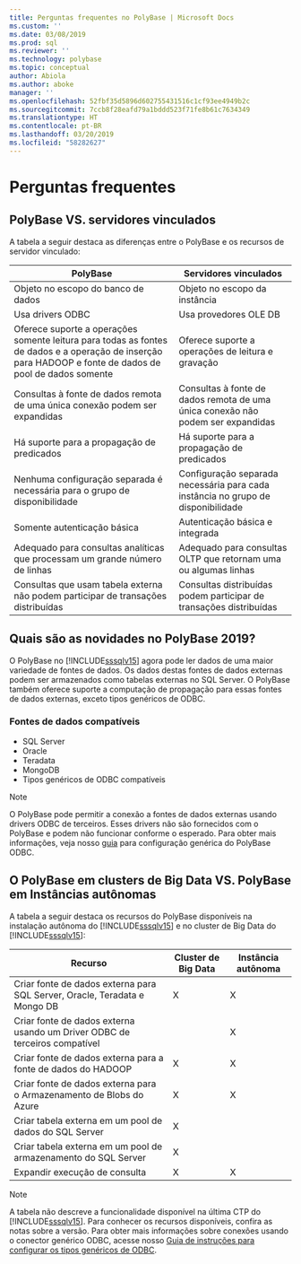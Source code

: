 ```yaml
---
title: Perguntas frequentes no PolyBase | Microsoft Docs
ms.custom: ''
ms.date: 03/08/2019
ms.prod: sql
ms.reviewer: ''
ms.technology: polybase
ms.topic: conceptual
author: Abiola
ms.author: aboke
manager: ''
ms.openlocfilehash: 52fbf35d5896d602755431516c1cf93ee4949b2c
ms.sourcegitcommit: 7ccb8f28eafd79a1bddd523f71fe8b61c7634349
ms.translationtype: HT
ms.contentlocale: pt-BR
ms.lasthandoff: 03/20/2019
ms.locfileid: "58282627"
---
```

# <a name="frequently-asked-questions"></a>Perguntas frequentes

## <a name="polybase-vs-linked-servers"></a>PolyBase VS. servidores vinculados
A tabela a seguir destaca as diferenças entre o PolyBase e os recursos de servidor vinculado:

|PolyBase | Servidores vinculados|
|--------------------------|--------------------------|  
|Objeto no escopo do banco de dados|Objeto no escopo da instância|
|Usa drivers ODBC|Usa provedores OLE DB|
|Oferece suporte a operações somente leitura para todas as fontes de dados e a operação de inserção para HADOOP e fonte de dados de pool de dados somente|Oferece suporte a operações de leitura e gravação|
|Consultas à fonte de dados remota de uma única conexão podem ser expandidas |Consultas à fonte de dados remota de uma única conexão não podem ser expandidas|
|Há suporte para a propagação de predicados|Há suporte para a propagação de predicados|
|Nenhuma configuração separada é necessária para o grupo de disponibilidade|Configuração separada necessária para cada instância no grupo de disponibilidade|
|Somente autenticação básica|Autenticação básica e integrada|
|Adequado para consultas analíticas que processam um grande número de linhas|Adequado para consultas OLTP que retornam uma ou algumas linhas|
|Consultas que usam tabela externa não podem participar de transações distribuídas|Consultas distribuídas podem participar de transações distribuídas|

## <a name="whats-new-in-polybase-2019"></a>Quais são as novidades no PolyBase 2019? 

O PolyBase no [!INCLUDE[sssqlv15](../../includes/sssqlv15-md.md)] agora pode ler dados de uma maior variedade de fontes de dados. Os dados destas fontes de dados externas podem ser armazenados como tabelas externas no SQL Server. O PolyBase também oferece suporte a computação de propagação para essas fontes de dados externas, exceto tipos genéricos de ODBC.

### <a name="compatible-data-sources"></a>Fontes de dados compatíveis

- SQL Server
- Oracle
- Teradata
- MongoDB
- Tipos genéricos de ODBC compatíveis
  
> [!NOTE]
> O PolyBase pode permitir a conexão a fontes de dados externas usando drivers ODBC de terceiros. Esses drivers não são fornecidos com o PolyBase e podem não funcionar conforme o esperado. Para obter mais informações, veja nosso [guia](../../relational-databases/polybase/polybase-configure-odbc-generic.md) para configuração genérica do PolyBase ODBC.  

## <a name="polybase-in-big-data-clusters-vs-polybase-in-stand-alone-instances"></a>O PolyBase em clusters de Big Data VS. PolyBase em Instâncias autônomas

A tabela a seguir destaca os recursos do PolyBase disponíveis na instalação autônoma do [!INCLUDE[sssqlv15](../../includes/sssqlv15-md.md)] e no cluster de Big Data do [!INCLUDE[sssqlv15](../../includes/sssqlv15-md.md)]:

|Recurso |Cluster de Big Data|Instância autônoma|
|--------------------------|--------------------------|---------|   
|Criar fonte de dados externa para SQL Server, Oracle, Teradata e Mongo DB |X|X |
|Criar fonte de dados externa usando um Driver ODBC de terceiros compatível | | X|
|Criar fonte de dados externa para a fonte de dados do HADOOP | X| X|
|Criar fonte de dados externa para o Armazenamento de Blobs do Azure | X| X|
|Criar tabela externa em um pool de dados do SQL Server | X| |
|Criar tabela externa em um pool de armazenamento do SQL Server | X| |
|Expandir execução de consulta | X| X|

> [!NOTE]
>A tabela não descreve a funcionalidade disponível na última CTP do [!INCLUDE[sssqlv15](../../includes/sssqlv15-md.md)]. Para conhecer os recursos disponíveis, confira as notas sobre a versão. Para obter mais informações sobre conexões usando o conector genérico ODBC, acesse nosso [Guia de instruções para configurar os tipos genéricos de ODBC](polybase-configure-odbc-generic.md).